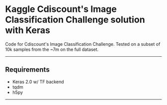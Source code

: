 # Kaggle Cdiscount's Image Classification Challenge solution with Keras
Code for Cdiscount's Image Classification Challenge. Tested on a subset of 10k samples from the ~7m on the full dataset. 

---

## Requirements
* Keras 2.0 w/ TF backend
* tqdm
* h5py

---

